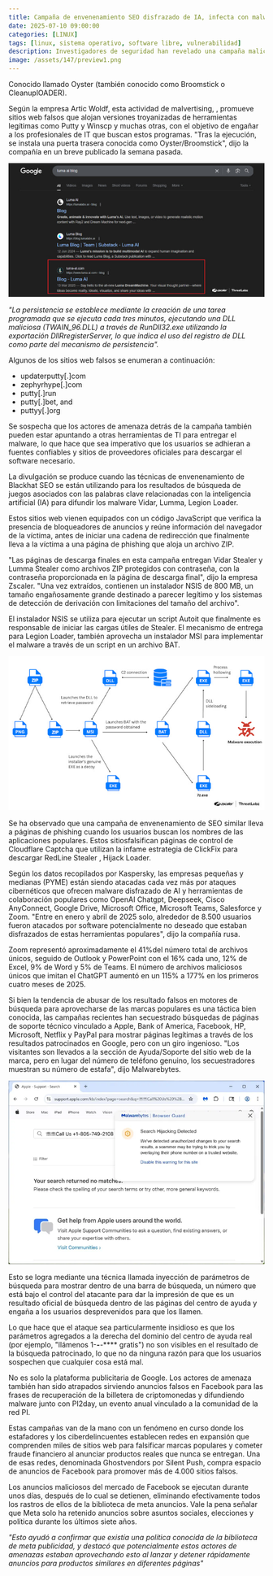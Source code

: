 ```yaml
---
title: Campaña de envenenamiento SEO disfrazado de IA, infecta con malware
date: 2025-07-10 09:00:00 
categories: [LINUX]
tags: [linux, sistema operativo, software libre, vulnerabilidad]
description: Investigadores de seguridad han revelado una campaña maliciosa que aprovecha las técnicas de envenenamiento de la optimización del motor de búsqueda (SEO) para entregar un malware.
image: /assets/147/preview1.png
---
```


Conocido llamado Oyster (también conocido como Broomstick o CleanuplOADER).

Según la empresa Artic Woldf, esta actividad de malvertising, , promueve sitios web falsos que alojan versiones troyanizadas de herramientas legítimas como Putty y Winscp y muchas otras, con el objetivo de engañar a los profesionales de IT que buscan estos programas. "Tras la ejecución, se instala una puerta trasera conocida como Oyster/Broomstick", dijo la compañía en un breve publicado la semana pasada.

![Imagen 00](/assets/147/147-01.jpg)

*"La persistencia se establece mediante la creación de una tarea programada que se ejecuta cada tres minutos, ejecutando una DLL maliciosa (TWAIN_96.DLL) a través de RunDll32.exe utilizando la exportación DllRregisterServer, lo que indica el uso del registro de DLL como parte del mecanismo de persistencia".*

Algunos de los sitios web falsos se enumeran a continuación:

- updaterputty[.]com
- zephyrhype[.]com
- putty[.]run
- putty[.]bet, and
- puttyy[.]org

Se sospecha que los actores de amenaza detrás de la campaña también pueden estar apuntando a otras herramientas de TI para entregar el malware, lo que hace que sea imperativo que los usuarios se adhieran a fuentes confiables y sitios de proveedores oficiales para descargar el software necesario.

La divulgación se produce cuando las técnicas de envenenamiento de Blackhat SEO se están utilizando para los resultados de búsqueda de juegos asociados con las palabras clave relacionadas con la inteligencia artificial (IA) para difundir los malware Vidar, Lumma, Legion Loader.

Estos sitios web vienen equipados con un código JavaScript que verifica la presencia de bloqueadores de anuncios y reúne información del navegador de la víctima, antes de iniciar una cadena de redirección que finalmente lleva a la víctima a una página de phishing que aloja un archivo ZIP.

"Las páginas de descarga finales en esta campaña entregan Vidar Stealer y Lumma Stealer como archivos ZIP protegidos con contraseña, con la contraseña proporcionada en la página de descarga final", dijo la empresa Zscaler. "Una vez extraídos, contienen un instalador NSIS de 800 MB, un tamaño engañosamente grande destinado a parecer legítimo y los sistemas de detección de derivación con limitaciones del tamaño del archivo".

El instalador NSIS se utiliza para ejecutar un script Autoit que finalmente es responsable de iniciar las cargas útiles de Stealer. El mecanismo de entrega para Legion Loader, también aprovecha un instalador MSI para implementar el malware a través de un script en un archivo BAT.

![Imagen 00](/assets/147/147-02.jpg)

Se ha observado que una campaña de envenenamiento de SEO similar lleva a páginas de phishing cuando los usuarios buscan los nombres de las aplicaciones populares. Estos sitiosfalsifican páginas de control de Cloudflare Captcha que utilizan la infame estrategia de ClickFix para descargar RedLine Stealer , Hijack Loader.

Según los datos recopilados por Kaspersky, las empresas pequeñas y medianas (PYME) están siendo atacadas cada vez más por ataques cibernéticos que ofrecen malware disfrazado de AI y herramientas de colaboración populares como OpenAI Chatgpt, Deepseek, Cisco AnyConnect, Google Drive, Microsoft Office, Microsoft Teams, Salesforce y Zoom. "Entre en enero y abril de 2025 solo, alrededor de 8.500 usuarios fueron atacados por software potencialmente no deseado que estaban disfrazados de estas herramientas populares", dijo la compañía rusa.

Zoom representó aproximadamente el 41%del número total de archivos únicos, seguido de Outlook y PowerPoint con el 16% cada uno, 12% de Excel, 9% de Word y 5% de Teams. El número de archivos maliciosos únicos que imitan el ChatGPT aumentó en un 115% a 177% en los primeros cuatro meses de 2025.

Si bien la tendencia de abusar de los resultado falsos en motores de búsqueda para aprovecharse de las marcas populares es una táctica bien conocida, las campañas recientes han secuestrado búsquedas de páginas de soporte técnico vinculado a Apple, Bank of America, Facebook, HP, Microsoft, Netflix y PayPal para mostrar páginas legítimas a través de los resultados patrocinados en Google, pero con un giro ingenioso. "Los visitantes son llevados a la sección de Ayuda/Soporte del sitio web de la marca, pero en lugar del número de teléfono genuino, los secuestradores muestran su número de estafa", dijo Malwarebytes.

![Imagen 00](/assets/147/147-03.webp)

Esto se logra mediante una técnica llamada inyección de parámetros de búsqueda para mostrar dentro de una barra de búsqueda, un número que está bajo el control del atacante para dar la impresión de que es un resultado oficial de búsqueda dentro de las páginas del centro de ayuda y engaña a los usuarios desprevenidos para que los llamen.

Lo que hace que el ataque sea particularmente insidioso es que los parámetros agregados a la derecha del dominio del centro de ayuda real (por ejemplo, "llámenos 1-***-***-**** gratis") no son visibles en el resultado de la búsqueda patrocinado, lo que no da ninguna razón para que los usuarios sospechen que cualquier cosa está mal.

No es solo la plataforma publicitaria de Google. Los actores de amenaza también han sido atrapados sirviendo anuncios falsos en Facebook para las frases de recuperación de la billetera de criptomonedas y difundiendo malware junto con PI2day, un evento anual vinculado a la comunidad de la red PI.

Estas campañas van de la mano con un fenómeno en curso donde los estafadores y los ciberdelincuentes establecen redes en expansión que comprenden miles de sitios web para falsificar marcas populares y cometer fraude financiero al anunciar productos reales que nunca se entregan. Una de esas redes, denominada Ghostvendors por Silent Push, compra espacio de anuncios de Facebook para promover más de 4.000 sitios falsos.

Los anuncios maliciosos del mercado de Facebook se ejecutan durante unos días, después de lo cual se detienen, eliminando efectivamente todos los rastros de ellos de la biblioteca de meta anuncios. Vale la pena señalar que Meta solo ha retenido anuncios sobre asuntos sociales, elecciones y política durante los últimos siete años.

*"Esto ayudó a confirmar que existía una política conocida de la biblioteca de meta publicidad, y destacó que potencialmente estos actores de amenazas estaban aprovechando esto al lanzar y detener rápidamente anuncios para productos similares en diferentes páginas"*


